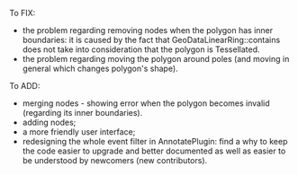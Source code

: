 To FIX:
- the problem regarding removing nodes when the polygon has inner boundaries: it
  is caused by the fact that GeoDataLinearRing::contains does not take into
  consideration that the polygon is Tessellated.
- the problem regarding moving the polygon around poles (and moving in general
  which changes polygon's shape).


To ADD:
- merging nodes - showing error when the polygon becomes invalid (regarding
  its inner boundaries).
- adding nodes;
- a more friendly user interface;
- redesigning the whole event filter in AnnotatePlugin: find a why to keep the
  code easier to upgrade and better documented as well as easier to be
  understood by newcomers (new contributors).
